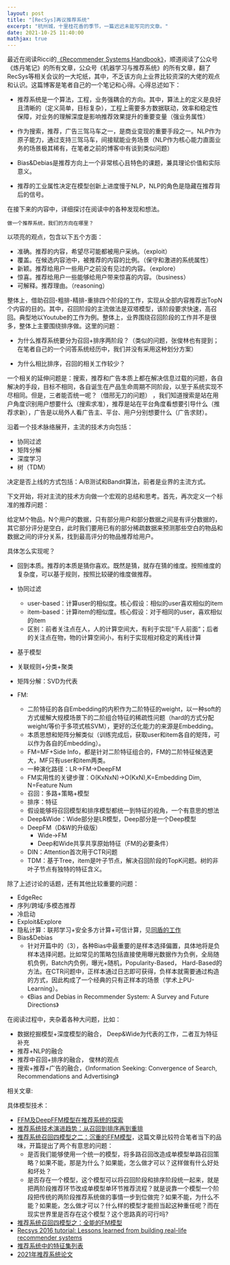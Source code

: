 ```yaml
---
layout: post
title: "[RecSys]再议推荐系统"
excerpt: "杭州城，十里桂花香的季节，一篇迟迟未能写完的文章。"
date: 2021-10-25 11:40:00
mathjax: true
---
```


最近在阅读Ricci的[《Recommender Systems Handbook》](https://book.douban.com/subject/26437066/)，顺道阅读了公众号《炼丹笔记》的所有文章，公众号《机器学习与推荐系统》的所有文章，翻了RecSys等相关会议的一大坨纸，其中，不乏该方向上业界比较资深的大佬的观点和认识。这篇博客是笔者自己的一个笔记和心得。心得总述如下：

+ 推荐系统是一个算法，工程，业务强耦合的方向。其中，算法上的定义是良好且清晰的（定义简单，目标复杂），工程上需要多方数据联动，效率和稳定性保障，对业务的理解深度是影响推荐效果提升的重要变量（强业务属性）

+ 作为搜索，推荐，广告三驾马车之一，是商业变现的重要手段之一。NLP作为原子能力，通过支持三驾马车，间接赋能业务场景（NLP作为核心能力直面业务的场景极其稀有，在笔者之前的博客中有谈到类似问题）

+ Bias&Debias是推荐方向上一个非常核心且特色的课题，兼具理论价值和实际意义。

+ 推荐的工业属性决定在模型创新上进度慢于NLP，NLP的角色是隐藏在推荐背后的信号。

在接下来的内容中，详细探讨在阅读中的各种发现和想法。

	做一个推荐系统，我们的方向在哪里？

以项亮的观点，包含以下五个方面：

+ 准确。推荐的内容，希望尽可能都被用户采纳。（exploit）
+ 覆盖。在候选内容池中，被推荐的内容的比例。（保守和激进的系统属性）
+ 新颖。推荐给用户一些用户之前没有见过的内容。（explore）
+ 惊喜。推荐给用户一些能够给用户带来惊喜的内容。（business）
+ 可解释。推荐理由。（reasoning）

整体上，借助召回-粗排-精排-重排四个阶段的工作，实现从全部内容推荐出TopN个内容的目的。其中，召回阶段的主流做法是双塔模型，该阶段要求快速，高召回。典型地以Youtube的工作为例。整体上，业界围绕召回阶段的工作并不是很多，整体上主要围绕排序做。这里的问题：

+ 为什么推荐系统要分为召回+排序两阶段？（类似的问题，张俊林也有提到；在笔者自己的一个问答系统经历中，我们并没有采用这种划分方案）

+ 为什么相比排序，召回的相关工作较少？

一个相关的延伸问题是：搜索，推荐和广告本质上都在解决信息过载的问题，各自解决的手段，目标不相同，各自诞生在产品生命周期不同阶段，以至于系统实现不尽相同。但是，三者能否统一呢？（借邢无刀的问题）
，我们知道搜索是站在用户角度识别用户想要什么（搜索求准），推荐是站在平台角度看想要引导什么（推荐求新），广告是以局外人看广告主、平台、用户分别想要什么（广告求财）。

沿着一个技术脉络展开，主流的技术方向包括：

+ 协同过滤
+ 矩阵分解
+ 深度学习
+ 树（TDM）

决定是否上线的方式包括：A/B测试和Bandit算法，前者是业界的主流方式。

下文开始，将对主流的技术方向做一个宏观的总结和思考。首先，再次定义一个标准的推荐问题：

给定M个物品，N个用户的数据，只有部分用户和部分数据之间是有评分数据的，其它部分评分是空白，此时我们要用已有的部分稀疏数据来预测那些空白的物品和数据之间的评分关系，找到最高评分的物品推荐给用户。

具体怎么实现呢？

+ 回到本质。推荐的本质是猜你喜欢。既然是猜，就存在猜的维度。按照维度的复杂度，可以基于规则，按照比较硬的维度做推荐。

+ 协同过滤
	+ user-based：计算user的相似度。核心假设：相似的user喜欢相似的item
	+ item-based：计算item的相似度。核心假设：对于相同的user，喜欢相似的item 
	+ 区别：前者关注点在人，人的计算空间大，有利于实现”千人前面“；后者的关注点在物，物的计算空间小，有利于实现相对稳定的离线计算

+ 基于模型
 
 + 关联规则+分类+聚类
 + 矩阵分解：SVD为代表
 + FM:
      +  二阶特征的各自Embedding的内积作为二阶特征的weight，以一种soft的方式缓解大规模场景下的二阶组合特征的稀疏性问题（hard的方式分配weight/等价于多项式核SVM），更好的泛化能力的来源是Embedding。
      +  本质思想和矩阵分解类似（训练完成后，获取user和item各自的矩阵，可以作为各自的Embedding）。
      +  FM=MF+Side Info，都是针对二阶特征组合的，FM的二阶特征候选更大，MF只有user和item两类。
      +  一种演化路径：LR->FM->DeepFM
      +  FM实用性的关键步骤：O(KxNxN)->O(KxN),K=Embedding Dim, N=Feature Num
      +  召回：多路+策略+模型
      +  排序：特征
      +  假设能够将召回模型和排序模型都统一到特征的视角，一个有意思的想法
	+ Deep&Wide：Wide部分是LR模型，Deep部分是一个Deep模型
	+ DeepFM（D&W的升级版）
		+  Wide->FM
		+  Deep和Wide共享共享原始特征（FM的必要条件）
	+ DIN：Attention首次用于CTR问题
	+ TDM：基于Tree，item是叶子节点，解决召回阶段的TopK问题。树的非叶子节点有独特的特征含义。


除了上述讨论的话题，还有其他比较重要的问题：

+ EdgeRec
+ 序列/跨域/多模态推荐
+ 冷启动
+ Exploit&Explore
+ 隐私计算：联邦学习+安全多方计算+可信计算，见[同盾的工作](https://mp.weixin.qq.com/s?__biz=MzA3MTU2ODMzNA==&mid=2247499159&idx=1&sn=b75ce5f7fbdd8c74a011c89d9b2ca31f&chksm=9f292336a85eaa207bfca8a90c062332475df4b87e1cebb4047c172c1d4b95dd21efface9be3&mpshare=1&scene=23&srcid=1024zw56ptrAEP4wD9O4Im4q&sharer_sharetime=1635076861126&sharer_shareid=0e8353dcb5f53b85da8e0afe73a0021b%23rd)
+ Bias&Debias
	+ 针对开篇中的（3），各种Bias中最重要的是样本选择偏置，具体地将是负样本选择问题。比如常见的策略包括直接使用曝光数据作为负例，全局随机负例，Batch内负例，曝光+随机，Popularity-Based， Hard-Based的方法。在CTR问题中，正样本通过日志即可获得，负样本就需要通过构造的方式，因此构成了一个经典的只有正样本的场景（学术上PU-Learning）。 
	+ 《Bias and Debias in Recommender System: A Survey and Future Directions》	


在阅读过程中，夹杂着各种大问题，比如：

+ 数据挖掘模型+深度模型的融合， Deep&Wide为代表的工作，二者互为特征补充
+ 推荐+NLP的融合
+ 推荐中召回+排序的融合， 俊林的观点
+ 搜索+推荐+广告的融合，《Information Seeking: Convergence of Search, Recommendations and Advertising》


相关文章:

具体模型技术：

+ [FFM及DeepFFM模型在推荐系统的探索](https://zhuanlan.zhihu.com/p/67795161)
+ [推荐系统技术演进趋势：从召回到排序再到重排](https://zhuanlan.zhihu.com/p/100019681)
+ [推荐系统召回四模型之二：沉重的FFM模型](https://zhuanlan.zhihu.com/p/59528983)，这篇文章比较符合笔者当下的品味，开篇提出了两个有意思的问题：
	+ 是否我们能够使用一个统一的模型，将多路召回改造成单模型单路召回策略？如果不能，那是为什么？如果能，怎么做才可以？这样做有什么好处和坏处？
	+ 是否存在一个模型，这个模型可以将召回阶段和排序阶段统一起来，就是把两阶段推荐环节改成单模型单环节推荐流程？就是说靠一个模型一个阶段把传统的两阶段推荐系统做的事情一步到位做完？如果不能，为什么不能？如果能，怎么做才可以？什么样的模型才能担当起这种重任呢？而在现实世界里是否存在这个模型？这个思路真的可行吗?
+ [推荐系统召回四模型之：全能的FM模型](https://zhuanlan.zhihu.com/p/58160982)
+ [Recsys 2016 tutorial: Lessons learned from building real-life recommender systems](https://www.slideshare.net/xamat/recsys-2016-tutorial-lessons-learned-from-building-reallife-recommender-systems)
+ [推荐系统中的特征集列表](https://mp.weixin.qq.com/s?__biz=Mzg4MzU1NjQ2Mw==&mid=2247510505&idx=1&sn=a5b21ec251388c107ca9d03a92c7f1c8&chksm=cf4740e9f830c9fffc13f8c4a1c1e67262dd3aad0618b49ce009e25cedf315b50d0f816fe0e2&mpshare=1&scene=23&srcid=1025A8cmTfdKSsmVtAsKsJMo&sharer_sharetime=1635169333535&sharer_shareid=0e8353dcb5f53b85da8e0afe73a0021b%23rd)
+ [2021年推荐系统论文](https://mp.weixin.qq.com/s?__biz=MzA4NTUxNTE4Ng==&mid=2247507256&idx=1&sn=4eac18f14dc69e04975f7ae16e82a052&chksm=9fd453e5a8a3daf32ccf10a2ca62390c35540aa769939d52566a92e15427ccdd4a9808651740&mpshare=1&scene=23&srcid=1025C69Np1I9XxLeAvJGa12L&sharer_sharetime=1635121397281&sharer_shareid=0e8353dcb5f53b85da8e0afe73a0021b%23rd)